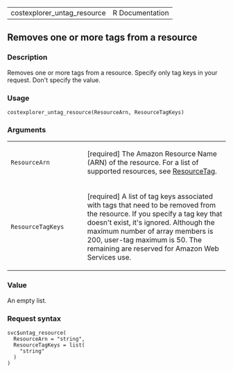<table style="width: 100%;">
<tbody>
<tr class="odd">
<td>costexplorer_untag_resource</td>
<td style="text-align: right;">R Documentation</td>
</tr>
</tbody>
</table>

## Removes one or more tags from a resource

### Description

Removes one or more tags from a resource. Specify only tag keys in your
request. Don't specify the value.

### Usage

    costexplorer_untag_resource(ResourceArn, ResourceTagKeys)

### Arguments

<table>
<colgroup>
<col style="width: 35%" />
<col style="width: 65%" />
</colgroup>
<tbody>
<tr class="odd">
<td><code
id="costexplorer_untag_resource_:_ResourceArn">ResourceArn</code></td>
<td><p>[required] The Amazon Resource Name (ARN) of the resource. For a
list of supported resources, see <a
href="https://docs.aws.amazon.com/aws-cost-management/latest/APIReference/API_ResourceTag.html">ResourceTag</a>.</p></td>
</tr>
<tr class="even">
<td><code
id="costexplorer_untag_resource_:_ResourceTagKeys">ResourceTagKeys</code></td>
<td><p>[required] A list of tag keys associated with tags that need to
be removed from the resource. If you specify a tag key that doesn't
exist, it's ignored. Although the maximum number of array members is
200, user-tag maximum is 50. The remaining are reserved for Amazon Web
Services use.</p></td>
</tr>
</tbody>
</table>

### Value

An empty list.

### Request syntax

    svc$untag_resource(
      ResourceArn = "string",
      ResourceTagKeys = list(
        "string"
      )
    )
